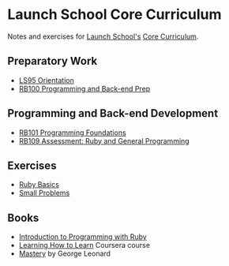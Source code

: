 # Launch School Core Curriculum

Notes and exercises for [Launch School's][launch-school] [Core Curriculum][core-curriculum].

## Preparatory Work

- [LS95 Orientation][ls95]
- [RB100 Programming and Back-end Prep][rb100]

## Programming and Back-end Development

- [RB101 Programming Foundations][rb101]
- [RB109 Assessment: Ruby and General Programming][rb109]

## Exercises

- [Ruby Basics][ruby-basics]
- [Small Problems][small-problems]

## Books

- [Introduction to Programming with Ruby][intro-notes]
- [Learning How to Learn][how-to-learn] Coursera course
- [Mastery][mastery] by George Leonard

<!-- internal links -->

[how-to-learn]: books/learning_how_to_learn/notes.md
[intro-notes]: books/introduction_to_programming_with_ruby/contents.md
[ls95]: ls95/notes.md
[mastery]: books/mastery/notes.md
[rb100]: rb100/notes.md
[rb101]: rb101/notes.md
[rb109]: rb109/notes.md
[ruby-basics]: exercises/ruby_basics/contents.md
[small-problems]: exercises/small_problems/small-problems-contents.md

<!-- external links -->

[core-curriculum]: https://launchschool.com/courses
[launch-school]: https://launchschool.com
